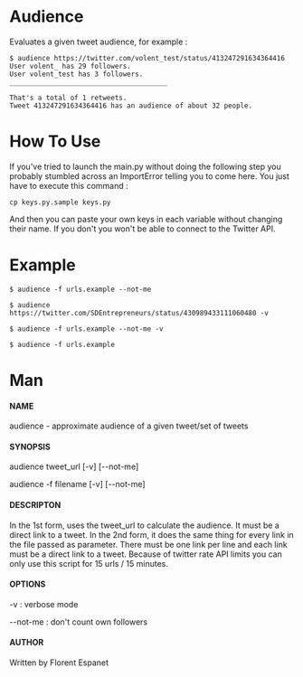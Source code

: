 # Audience

Evaluates a given tweet audience, for example :
```shell
$ audience https://twitter.com/volent_test/status/413247291634364416
User volent_ has 29 followers.
User volent_test has 3 followers.
_______________________________________

That's a total of 1 retweets.
Tweet 413247291634364416 has an audience of about 32 people.
```

# How To Use

If you've tried to launch the main.py without doing the following step
you probably stumbled across an ImportError telling you to come here.
You just have to execute this command :

```cp keys.py.sample keys.py```

And then you can paste your own keys in each variable without changing their name.
If you don't you won't be able to connect to the Twitter API.

# Example

```$ audience -f urls.example --not-me```

```$ audience https://twitter.com/SDEntrepreneurs/status/430989433111060480 -v```

```$ audience -f urls.example --not-me -v```

```$ audience -f urls.example```

# Man

#### NAME

audience - approximate audience of a given tweet/set of tweets

#### SYNOPSIS

audience tweet_url [-v] [--not-me]

audience -f filename [-v] [--not-me]

#### DESCRIPTON

In the 1st form, uses the tweet_url to calculate the audience. It must be a direct link to a tweet. In the 2nd form, it does the same thing for every link in the file passed as parameter. There must be one link per line and each link must be a direct link to a tweet.
Because of twitter rate API limits you can only use this script for 15 urls / 15 minutes.

#### OPTIONS

-v	 : verbose mode

--not-me : don't count own followers

#### AUTHOR

Written by Florent Espanet
